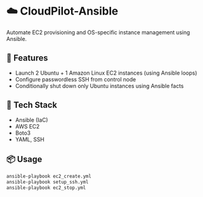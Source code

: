 # ☁️ CloudPilot-Ansible

Automate EC2 provisioning and OS-specific instance management using Ansible.

## 🚀 Features

- Launch 2 Ubuntu + 1 Amazon Linux EC2 instances (using Ansible loops)
- Configure passwordless SSH from control node
- Conditionally shut down only Ubuntu instances using Ansible facts

## 🔧 Tech Stack

- Ansible (IaC)
- AWS EC2
- Boto3
- YAML, SSH

## 📦 Usage

```bash
ansible-playbook ec2_create.yml
ansible-playbook setup_ssh.yml
ansible-playbook ec2_stop.yml
